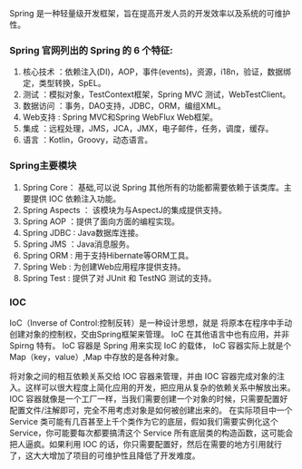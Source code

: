 
Spring 是一种轻量级开发框架，旨在提高开发人员的开发效率以及系统的可维护性。

### Spring 官网列出的 Spring 的 6 个特征:

1. 核心技术 ：依赖注入(DI)，AOP，事件(events)，资源，i18n，验证，数据绑定，类型转换，SpEL。
2. 测试 ：模拟对象，TestContext框架，Spring MVC 测试，WebTestClient。
3. 数据访问 ：事务，DAO支持，JDBC，ORM，编组XML。
4. Web支持 : Spring MVC和Spring WebFlux Web框架。
5. 集成 ：远程处理，JMS，JCA，JMX，电子邮件，任务，调度，缓存。
6. 语言 ：Kotlin，Groovy，动态语言。

### Spring主要模块

1. Spring Core： 基础,可以说 Spring 其他所有的功能都需要依赖于该类库。主要提供 IOC 依赖注入功能。
2. Spring Aspects ： 该模块为与AspectJ的集成提供支持。
3. Spring AOP ：提供了面向方面的编程实现。
4. Spring JDBC : Java数据库连接。
5. Spring JMS ：Java消息服务。
6. Spring ORM : 用于支持Hibernate等ORM工具。 
7. Spring Web : 为创建Web应用程序提供支持。
8. Spring Test : 提供了对 JUnit 和 TestNG 测试的支持。

### IOC

IoC（Inverse of Control:控制反转）是一种设计思想，就是 将原本在程序中手动创建对象的控制权，交由Spring框架来管理。 IoC 在其他语言中也有应用，并非 Spirng 特有。 IoC 容器是 Spring 用来实现 IoC 的载体， IoC 容器实际上就是个Map（key，value）,Map 中存放的是各种对象。

将对象之间的相互依赖关系交给 IOC 容器来管理，并由 IOC 容器完成对象的注入。这样可以很大程度上简化应用的开发，把应用从复杂的依赖关系中解放出来。 IOC 容器就像是一个工厂一样，当我们需要创建一个对象的时候，只需要配置好配置文件/注解即可，完全不用考虑对象是如何被创建出来的。 在实际项目中一个 Service 类可能有几百甚至上千个类作为它的底层，假如我们需要实例化这个 Service，你可能要每次都要搞清这个 Service 所有底层类的构造函数，这可能会把人逼疯。如果利用 IOC 的话，你只需要配置好，然后在需要的地方引用就行了，这大大增加了项目的可维护性且降低了开发难度。